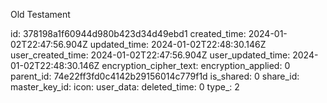 Old Testament

id: 378198a1f60944d980b423d34d49ebd1
created_time: 2024-01-02T22:47:56.904Z
updated_time: 2024-01-02T22:48:30.146Z
user_created_time: 2024-01-02T22:47:56.904Z
user_updated_time: 2024-01-02T22:48:30.146Z
encryption_cipher_text: 
encryption_applied: 0
parent_id: 74e22ff3fd0c4142b29156014c779f1d
is_shared: 0
share_id: 
master_key_id: 
icon: 
user_data: 
deleted_time: 0
type_: 2